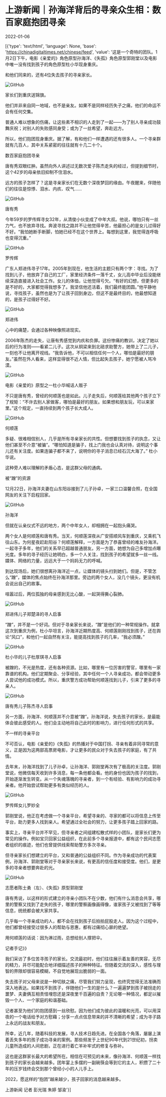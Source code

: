 # 上游新闻｜孙海洋背后的寻亲众生相：数百家庭抱团寻亲

2022-01-06

[{'type': 'text/html', 'language': None, 'base': 'https://chinadigitaltimes.net/chinese/feed', 'value': '这是一个奇特的团队。1月2日下午，电影《亲爱的》角色原型孙海洋、《失孤》角色原型郭刚堂以及电影中唯一没有找到孩子的角色原型杜小华现身重庆。

和他们同来的，还有4位失去孩子的寻亲家长。

![GitHub](https://chinadigitaltimes.net/chinese/files/2022/01/post-675482-61d6b33aa32a4.)

家长们到重庆送锦旗。

他们并非来自同一地域，也不是亲友。如果不是同样经历失子之痛，他们的命运不会有任何交集。

普通人难以想象的伤痛，让这些素不相识的人走到了一起——为了别人寻亲成功鼓舞庆祝；对别人的失败感同身受；或为了一丝希望，奔赴远方。

所以，他们抱团现身重庆。据了解，有和他们一样遭遇的还有很多人。一个寻亲群就有几百人，其中关系紧密的往往就有十几二十个。

数百家庭抱团寻亲

唐有秀双眼红肿。虽然向外人讲述过无数次爱子陈杰走失的经过，但提到细节时，这个42岁的母亲依旧抑制不住泪水。

远方的孩子怎样了？这是寻亲家长们在无数个深夜梦回的缘由。午夜醒来，伴随他们的往往是惊悸、泪水、内疚、叹气……

![GitHub](https://chinadigitaltimes.net/chinese/files/2022/01/post-675482-61d6b33b34646.)

唐有秀

今年59岁的罗传辉寻女32年，从清俊小伙变成了中年大叔。他说，哪怕只有一丝力气，也不放弃寻找。奔波寻找之路并不让他觉得辛苦，他最担心的是女儿过得好不好。“我怕她断手断脚，怕她已经不在这个世界上。每想到这里，我觉得连呼吸也变得沉重。”

![GitHub](https://chinadigitaltimes.net/chinese/files/2022/01/post-675482-61d6b33bc8c48.)

罗传辉

广东人郑进伟寻子17年。2005年到现在，他生活的主题只有两个字：寻找。为了找到儿子，他放弃了自己的工厂，家里经济条件一落千丈，女儿高中毕业后没能继续深造直接进入社会工作。女儿的体恤，让他觉得亏欠。“有好的幻想，但更多的是不好的，大家都觉得我想多了。我坚信他还活着，我们最终能团圆。”他平静地说，寻找孩子，虽然也是为了让孩子回到身边，但这不是最终目的，他最想知道的，是孩子过得好不好。

![GitHub](https://chinadigitaltimes.net/chinese/files/2022/01/post-675482-61d6b33c53871.)

郑进伟

心中的痛楚，会通过各种映像照进现实。

2006年陈杰的走失，让唐有秀感觉到内疚和负罪。这份惨痛的教训，决定了她以后的行为准则——看紧二儿子。这次从铜梁来到北碚求助警方，她带上了二儿子，一刻也不让他离开视线。“我告诉他，不可以相信任何一个人，哪怕是最好的朋友。”虽然在外人看来，这样显得很不近人情，但比起失去孩子，她宁愿被人骂冷漠。

![GitHub](https://chinadigitaltimes.net/chinese/files/2022/01/post-675482-61d6b33cdb3f0.)

电影《亲爱的》原型之一杜小华喊话人贩子

不只是唐有秀，曾经的何顺莲也是如此。儿子走失后，何顺莲给其他两个孩子立下了规矩：“不许去别人家做客，哪怕是最好的朋友。如果想和朋友玩，可以来家里。”这个规定，一直持续到两个孩子长大成人。

![GitHub](https://chinadigitaltimes.net/chinese/files/2022/01/post-675482-61d6b33d773e3.)

何顺莲

多疑、很难相信别人，几乎是所有寻亲家长的共性。但想要找到孩子的执念，又让他们甚至不介意“被骗”。“哪怕知道是骗子，找上门我也会认真对待，说明这个事儿还有关注度。如果连骗子都不来了，说明你的寻子消息已经石沉大海了。” 杜小华说。

这种旁人难以理解的矛盾心态，是这群父母的通病。

被“蹭”的资源

12月22日，孙海洋夫妻在山东阳谷接到了儿子孙卓，一家三口温馨合照，在全国网友的关注下启程回家。

![GitHub](https://chinadigitaltimes.net/chinese/files/2022/01/post-675482-61d6b33e13bfe.)

孙海洋

但就在认亲仪式不远的地方，两个中年女人，却相拥在一起抱头痛哭。

两个女人是何顺莲和唐有秀。当天，何顺莲深夜从广安搭顺风车到重庆，又乘机飞往山东。为何星夜赶赴阳谷？何顺莲解释，一方面是为了恭喜曾经的难友孙海洋。一起寻子多年，他们的关系早已超越普通朋友。另一方面，她想为自己多增加点曝光度。多年的寻子经历让她明白，多一个人关注，找到孩子的希望就多一丝一线。媒体、网络的力量，远远大于一个妈妈无力的呼喊。

到达现场后，她们很想离孙海洋近一点，让媒体的镜头扫到她们。但是，不管怎么“蹭”，媒体的焦点始终在孙海洋那里。旁边的两个女人，没几个镜头，更没有机会说出自己的故事。

喧嚣过后，两位孤独的母亲感到无比心酸，一起哭得撕心裂肺。

![GitHub](https://chinadigitaltimes.net/chinese/files/2022/01/post-675482-61d6b33ea2373.)

郑进伟儿子郑楚泽的寻人启事

“蹭”，并不是一个好词。但对于寻亲家长来说，“蹭”是他们的一种常规操作。就拿这次到重庆为例，杜小华坦言，孙海洋近期热度高、何顺莲刚刚找到孩子，还在舆论“风口”，和他们一起自然有关注，能提高找到孩子的几率，“我必须蹭。”

![GitHub](https://chinadigitaltimes.net/chinese/files/2022/01/post-675482-61d6b33f34da5.)

杜小华的儿子杜厚琪寻人启事

被蹭的，不光是热度，还有各种资源。比如，哪里有一位厉害的警官，哪里有一家靠谱的机构。他们定期聚会、分享经验，其中任何一个人寻亲成功，都会带动更多人尝试他的成功模式。所以，重庆警方成功帮助何顺莲找到儿子，引来了更多的寻亲人。

![GitHub](https://chinadigitaltimes.net/chinese/files/2022/01/post-675482-61d6b33fc94fa.)

唐有秀儿子陈杰寻人启事

另一方面，孙海洋、何顺莲并不介意被“蹭”。孙海洋说，失去孩子的家长，是最能体会彼此感受的人。他们会主动地将自己此时的影响力，进行任何形式的共享。

不一样的寻亲平台

不可否认，电影《亲爱的》《失孤》的热播对于中国打拐、寻亲有着非同寻常的意义，正是因为这两部高票房电影，才让更多的民众对于失去孩子的家庭，有了共情。

去年末，孙海洋找到了儿子孙卓，让孙海洋、郭刚堂再次有了极高的关注度。郭刚堂说，他微信每天收到许多消息，每一条他都会看。他的身份也因为孩子的找到，开始逐渐发生转变。从一个失魂落魄的寻亲者，到一个有经验、有影响力的成功寻亲者。他开始尝试帮助更多有类似经历的人。

![GitHub](https://chinadigitaltimes.net/chinese/files/2022/01/post-675482-61d6b3405bf6e.)

罗传辉女儿罗妙全

郭刚堂说，他正在考虑做一个寻亲平台，希望寻亲的、寻家的都可以将信息上传至平台，助力更多人找到亲人。希望通过全社会的努力，让更多孩子踏上回家的路。

事实上，寻亲平台并不罕见，但寻亲者之间组建松散式样的小团队，是家长们更为常见的操作。例如宝贝回家公益组织，在此前多个寻亲报道中，都有这个民间志愿者组织的痕迹，他们也曾提供线索帮助警方多次寻亲。

但寻亲家长们想建立的平台，又和普通的公益组织不同。作为寻亲成功的代表案例，孙海洋、郭刚堂等对于寻亲家长来说，有更高的信任度和接受度。他们，是更多的寻亲者想要奔赴的光。

![GitHub](https://chinadigitaltimes.net/chinese/files/2022/01/post-675482-61d6b340d3d5a.)

志愿者陈士勇（左）、《失孤》原型郭刚堂

唐有秀说，以这样的形式建立的寻亲小团队不在少数，他们有什么消息会共享，哪里的警察又找到了走失的孩子，哪里的警察画像画得像，谁家孩子又被找到了等等信息，统统都会被大家共享。

几乎每一个寻亲成功的人，都不会在找到孩子后拍拍屁股走人。因为这个过程中，他们都曾经接受过很多人的帮助与恩惠，都有过痛彻心扉的绝望。

用何顺莲的话说：因为淋过雨，总想给别人撑把伞。

记者手记》》

我们采访了多位苦寻孩子的家长。交流最初时，他们往往展示着友善的笑容，无尽的精力，并尽可能配合地详细描述孩子的种种特征。但随着交流的深入，感性与理智的界限却很容易模糊，不自觉地展现出脆弱的一面。

失去孩子对父母来说是一种切肤之痛，尽管我们努力呈现，也终究觉得无法准确而深入地表达。如果找不到孩子，伴随他们一生的是什么？一遍遍梦到孩子被拐走的噩梦、夫妻俩互相责怪埋怨还是深夜里千百遍的自责？无论哪一种情况，都足以摧毁一个人、一个家庭的和谐基础。

记者甚至为他们的抱团感到一丝欣慰。因为他们成为彼此的温暖和光亮，可以用深夜的一个电话给予对方慰藉；分享一点点信息带来的并不清晰的希望；成为寻子路上永远的战友和朋友。

所幸，近几年，随着科技的发展，寻人技术日趋先进。在全国各个角落，屡屡上演着丢失多年的孩子成功寻亲的案例。那些频发于上世纪90年代到21世纪初，拐卖儿童所造成的人间悲剧，正在进行着亡羊补牢式的修复与弥补。

这也是这群家长最大的希望所在。相信在可预见的未来，像孙海洋、何顺莲一样找到孩子的家长会越来越多。团年宴上多摆的一副碗筷会等到它的主人，积攒了二十年的压岁钱终会交到那个曾经小小的人儿手上。

2022，愿这样的“抱团”越来越少，孩子回家的消息越来越多。

上游新闻 记者 彭光瑞 朱婷 邹渝'}]